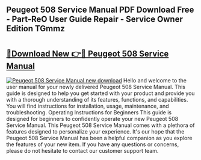 ## Peugeot 508 Service Manual PDF Download Free - Part-ReO User Guide Repair - Service Owner Edition TGmmz

# <h2><a href="http://cf25641.oget.top/?id=Peugeot+508+Service+Manual">🔗Download New 👉🔴 Peugeot 508 Service Manual</a></h2>

[![Peugeot 508 Service Manual new download](https://i.imgur.com/5g1atiW.png)](http://cf25641.oget.top/?id=Peugeot+508+Service+Manual)
Hello and welcome to the user manual for your newly delivered Peugeot 508 Service Manual. This guide is designed to help you get started with your product and provide you with a thorough understanding of its features, functions, and capabilities. You will find instructions for installation, usage, maintenance, and troubleshooting. Operating Instructions for Beginners This guide is designed for beginners to confidently operate your new Peugeot 508 Service Manual. This Peugeot 508 Service Manual comes with a plethora of features designed to personalize your experience. It's our hope that the Peugeot 508 Service Manual has been a helpful companion as you explore the features of your new item. If you have any questions or concerns, please do not hesitate to contact our customer support team.
